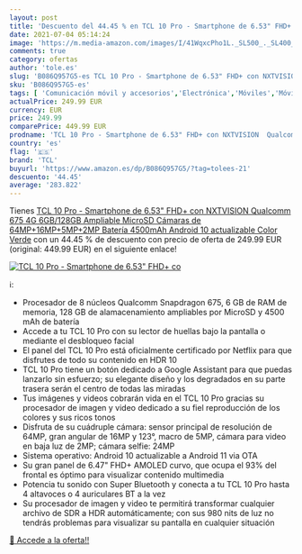 ```yaml
---
layout: post
title: 'Descuento del 44.45 % en TCL 10 Pro - Smartphone de 6.53" FHD+ co'
date: 2021-07-04 05:14:24
image: 'https://m.media-amazon.com/images/I/41WqxcPho1L._SL500_._SL400_.jpg'
comments: true
category: ofertas
author: 'tole.es'
slug: 'B086Q957G5-es TCL 10 Pro - Smartphone de 6.53" FHD+ con NXTVISION...'
sku: 'B086Q957G5-es'
tags: [ 'Comunicación móvil y accesorios','Electrónica','Móviles','Móviles y smartphones libres','android','tcl', ]
actualPrice: 249.99 EUR
currency: EUR
price: 249.99
comparePrice: 449.99 EUR
prodname: 'TCL 10 Pro - Smartphone de 6.53" FHD+ con NXTVISION  Qualcomm 675 4G  6GB/128GB Ampliable MicroSD  Cámaras de 64MP+16MP+5MP+2MP  Batería 4500mAh  Android 10 actualizable  Color Verde'
country: 'es'
flag: '🇪🇸'
brand: 'TCL'
buyurl: 'https://www.amazon.es/dp/B086Q957G5/?tag=tolees-21'
descuento: '44.45'
average: '283.822'
---
```


Tienes [TCL 10 Pro - Smartphone de 6.53" FHD+ con NXTVISION  Qualcomm 675 4G  6GB/128GB Ampliable MicroSD  Cámaras de 64MP+16MP+5MP+2MP  Batería 4500mAh  Android 10 actualizable  Color Verde](https://www.amazon.es/dp/B086Q957G5/?tag=tolees-21) con un 44.45 % de descuento con precio de oferta de 249.99 EUR (original: 449.99 EUR) en el siguiente enlace!

[![TCL 10 Pro - Smartphone de 6.53" FHD+ co](https://m.media-amazon.com/images/I/41WqxcPho1L._SL500_._SL400_.jpg)](https://www.amazon.es/dp/B086Q957G5/?tag=tolees-21)

ℹ️:

- Procesador de 8 núcleos Qualcomm Snapdragon 675, 6 GB de RAM de memoria, 128 GB de alamacenamiento ampliables por MicroSD y 4500 mAh de batería
- Accede a tu TCL 10 Pro con su lector de huellas bajo la pantalla o mediante el desbloqueo facial
- El panel del TCL 10 Pro está oficialmente certificado por Netflix para que disfrutes de todo su contenido en HDR 10
- TCL 10 Pro tiene un botón dedicado a Google Assistant para que puedas lanzarlo sin esfuerzo; su elegante diseño y los degradados en su parte trasera serán el centro de todas las miradas
- Tus imágenes y videos cobrarán vida en el TCL 10 Pro gracias su procesador de imagen y video dedicado a su fiel reproducción de los colores y sus ricos tonos
- Disfruta de su cuádruple cámara: sensor principal de resolución de 64MP, gran angular de 16MP y 123°, macro de 5MP, cámara para video en baja luz de 2MP; cámara selfie: 24MP
- Sistema operativo: Android 10 actualizable a Android 11 via OTA
- Su gran panel de 6.47" FHD+ AMOLED curvo, que ocupa el 93% del frontal es óptimo para visualizar contenido multimedia
- Potencia tu sonido con Super Bluetooth y conecta a tu TCL 10 Pro hasta 4 altavoces o 4 auriculares BT a la vez
- Su procesador de imagen y video te permitirá transformar cualquier archivo de SDR a HDR automáticamente; con sus 980 nits de luz no tendrás problemas para visualizar su pantalla en cualquier situación

[🛒 Accede a la oferta!!](https://www.amazon.es/dp/B086Q957G5/?tag=tolees-21)
